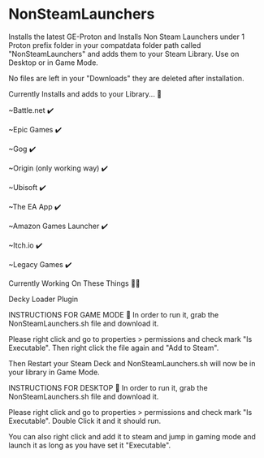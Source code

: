 # NonSteamLaunchers
Installs the latest GE-Proton and Installs Non Steam Launchers under 1 Proton prefix folder in your compatdata folder path called "NonSteamLaunchers" and adds them to your Steam Library. Use on Desktop or in Game Mode.

No files are left in your "Downloads" they are deleted after installation. 
 
Currently Installs and adds to your Library... 👀 

  ~Battle.net ✔️ 
  
  ~Epic Games ✔️ 
  
  ~Gog ✔️ 
  
  ~Origin (only working way) ✔️ 
  
  ~Ubisoft ✔️ 

  ~The EA App ✔️ 
  
  ~Amazon Games Launcher ✔️ 
  
  ~Itch.io ✔️ 

  ~Legacy Games ✔️ 


Currently Working On These Things 👷‍♂️

  Decky Loader Plugin
 

INSTRUCTIONS FOR GAME MODE 📝 
In order to run it, grab the NonSteamLaunchers.sh file and download it.

Please right click and go to properties > permissions and check mark "Is Executable". Then right click the file again and "Add to Steam".

Then Restart your Steam Deck and NonSteamLaunchers.sh will now be in your library in Game Mode.



INSTRUCTIONS FOR DESKTOP 📝 
In order to run it, grab the NonSteamLaunchers.sh file and download it.

Please right click and go to properties > permissions and check mark "Is Executable". Double Click it and it should run.







You can also right click and add it to steam and jump in gaming mode and launch it as long as you have set it "Executable".

